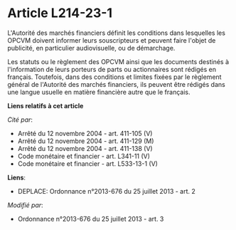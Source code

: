 # Article L214-23-1

L'Autorité des marchés financiers définit les conditions dans lesquelles les OPCVM doivent informer leurs souscripteurs et
peuvent faire l'objet de publicité, en particulier audiovisuelle, ou de démarchage.

Les statuts ou le règlement des OPCVM ainsi que les documents destinés à l'information de leurs porteurs de parts ou
actionnaires sont rédigés en français. Toutefois, dans des conditions et limites fixées par le règlement général de
l'Autorité des marchés financiers, ils peuvent être rédigés dans une langue usuelle en matière financière autre que le
français.

**Liens relatifs à cet article**

_Cité par_:

  - Arrêté du 12 novembre 2004 - art. 411-105 (V)
  - Arrêté du 12 novembre 2004 - art. 411-129 (M)
  - Arrêté du 12 novembre 2004 - art. 411-138 (V)
  - Code monétaire et financier - art. L341-11 (V)
  - Code monétaire et financier - art. L533-13-1 (V)

**Liens**:

  - DEPLACE: Ordonnance n°2013-676 du 25 juillet 2013 - art. 2

_Modifié par_:

  - Ordonnance n°2013-676 du 25 juillet 2013 - art. 3
